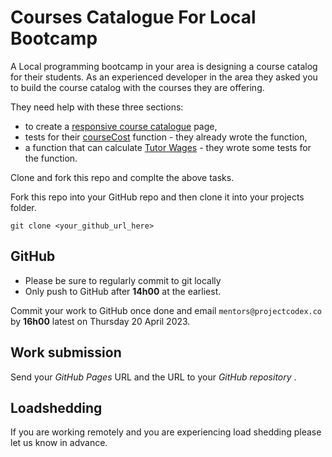 # Courses Catalogue For Local Bootcamp

A Local programming bootcamp in your area is designing a course catalog for their students. As an experienced developer in the area they asked you to build the course catalog with the courses they are offering.

They need help with these three sections:

* to create a [responsive course catalogue](./responsive-page) page,
* tests for their [courseCost](./course-cost) function - they already wrote the function,
* a function that can calculate [Tutor Wages](./tutor-wages) - they wrote some tests for the function.

Clone and fork this repo and complte the above tasks.

Fork this repo into your GitHub repo and then clone it into your projects folder.

`git clone <your_github_url_here>`

## GitHub

* Please be sure to regularly commit to git locally
* Only push to GitHub after **14h00** at the earliest.

Commit your work to GitHub once done and email `mentors@projectcodex.co` by **16h00** latest on Thursday 20 April 2023.

## Work submission

Send your *GitHub Pages* URL and the URL to your *GitHub repository* .

## Loadshedding

If you are working remotely and you are experiencing load shedding please let us know in advance.
